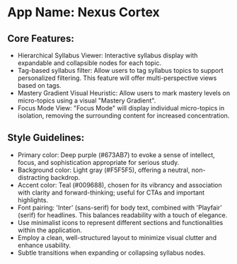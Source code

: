 # **App Name**: Nexus Cortex

## Core Features:

- Hierarchical Syllabus Viewer: Interactive syllabus display with expandable and collapsible nodes for each topic.
- Tag-based syllabus filter: Allow users to tag syllabus topics to support personalized filtering. This feature will offer multi-perspective views based on tags.
- Mastery Gradient Visual Heuristic: Allow users to mark mastery levels on micro-topics using a visual "Mastery Gradient".
- Focus Mode View: "Focus Mode" will display individual micro-topics in isolation, removing the surrounding content for increased concentration.

## Style Guidelines:

- Primary color: Deep purple (#673AB7) to evoke a sense of intellect, focus, and sophistication appropriate for serious study.
- Background color: Light gray (#F5F5F5), offering a neutral, non-distracting backdrop.
- Accent color: Teal (#009688), chosen for its vibrancy and association with clarity and forward-thinking; useful for CTAs and important highlights.
- Font pairing: 'Inter' (sans-serif) for body text, combined with 'Playfair' (serif) for headlines. This balances readability with a touch of elegance.
- Use minimalist icons to represent different sections and functionalities within the application.
- Employ a clean, well-structured layout to minimize visual clutter and enhance usability.
- Subtle transitions when expanding or collapsing syllabus nodes.